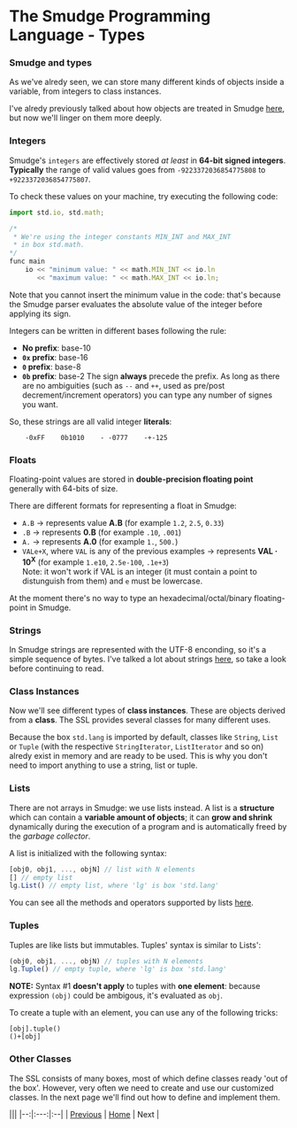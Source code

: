 # The Smudge Programming Language - Types

### Smudge and types
As we've alredy seen, we can store many different kinds of objects
inside a variable, from integers to class instances.

I've alredy previously talked about how objects are treated in Smudge [here](vars.md),
but now we'll linger on them more deeply.

### Integers
Smudge's `integers` are effectively stored _at least_ in **64-bit signed integers**.
**Typically** the range of valid values goes from `-9223372036854775808` to
`+9223372036854775807`.

To check these values on your machine, try executing the following code:

```js
import std.io, std.math;

/*
 * We're using the integer constants MIN_INT and MAX_INT
 * in box std.math.
*/
func main
    io << "minimum value: " << math.MIN_INT << io.ln
       << "maximum value: " << math.MAX_INT << io.ln;
```

Note that you cannot insert the minimum value in the code: that's because the
Smudge parser evaluates the absolute value of the integer before applying its sign.

Integers can be written in different bases following the rule:
- **No prefix**: base-10
- **`0x` prefix**: base-16
- **`0` prefix**: base-8
- **`0b` prefix**: base-2
The sign **always** precede the prefix. As long as there are no ambiguities (such as `--` and `++`, used as pre/post decrement/increment operators) you can type any number of signes you want.

So, these strings are all valid integer **literals**:
```
    -0xFF    0b1010    - -0777    -+-125
```

### Floats
Floating-point values are stored in **double-precision floating point** generally
with 64-bits of size.

There are different formats for representing a float in Smudge:
- `A.B` -> represents value **A.B** (for example `1.2`, `2.5`, `0.33`)
- `.B` -> represents **0.B** (for example `.10`, `.001`)
- `A.` -> represents **A.0** (for example `1.`, `500.`)
- `VALe+X`, where `VAL` is any of the previous examples -> represents
    **VAL · 10<sup>X</sup>** (for example `1.e10`, `2.5e-100`, `.1e+3`) <br>
    Note: it won't work if VAL is an integer (it must contain a point to distunguish
    from them) and `e` must be lowercase.

At the moment there's no way to type an hexadecimal/octal/binary floating-point in Smudge.

### Strings
In Smudge strings are represented with the UTF-8 enconding, so it's a simple
sequence of bytes.
I've talked a lot about strings [here](../ssl/stdlang.md#class-string), so take a look
before continuing to read.

### Class Instances
Now we'll see different types of **class instances**. These are objects derived
from a **class**. The SSL provides several classes for many different uses.

Because the box `std.lang` is imported by default, classes like `String`, `List` or
`Tuple` (with the respective `StringIterator`, `ListIterator` and so on) alredy exist
in memory and are ready to be used. This is why you don't need to import anything to use a string, list or tuple.

### Lists
There are not arrays in Smudge: we use lists instead.
A list is a **structure** which can contain a **variable amount of objects**; it can
**grow and shrink** dynamically during the execution of a program and is automatically
freed by the _garbage collector_.

A list is initialized with the following syntax:

```js
[obj0, obj1, ..., objN] // list with N elements
[] // empty list
lg.List() // empty list, where 'lg' is box 'std.lang'
```

You can see all the methods and operators supported by lists [here](../ssl/stdlang.md#class-list).

### Tuples
Tuples are like lists but immutables. Tuples' syntax is similar to Lists':

```js
(obj0, obj1, ..., objN) // tuples with N elements
lg.Tuple() // empty tuple, where 'lg' is box 'std.lang'
```

**NOTE:** Syntax #1 **doesn't apply** to tuples with **one element**: because expression `(obj)`
could be ambigous, it's evaluated as `obj`.

To create a tuple with an element, you can use any of the following tricks:

```
[obj].tuple()
()+[obj]
```

### Other Classes
The SSL consists of many boxes, most of which define classes ready 'out of the box'.
However, very often we need to create and use our customized classes.
In the next page we'll find out how to define and implement them.

|||
|--:|:---:|:--|
| [Previous](operators.md) | [Home](https://smudgelang.github.io/smudge/) | Next |
